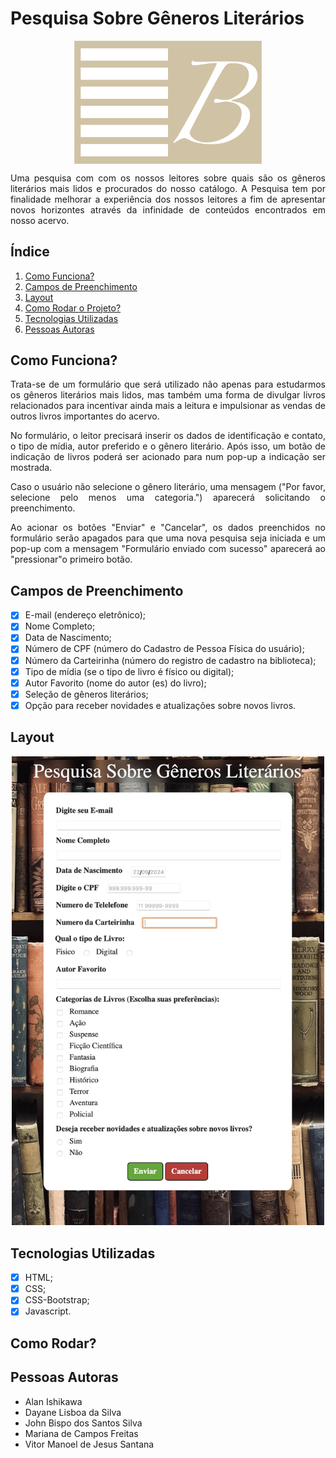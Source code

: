 # Pesquisa Sobre Gêneros Literários
<p align="center"><img src="/assets/images/bibliotecaLogo.png" alt="Logo da Biblioteca" width="300px" align="center"></p>

<p align="justify">Uma pesquisa com com os nossos leitores sobre quais são os gêneros literários mais lidos e procurados do nosso catálogo.
A Pesquisa tem por finalidade melhorar a experiência dos nossos leitores a fim de apresentar novos horizontes através da infinidade de conteúdos encontrados em nosso acervo.</p>

## Índice
1. <a href="#como-funciona?">Como Funciona?</a>
2. <a href="#campos-de-preenchimento">Campos de Preenchimento</a>
3. <a href="#layout">Layout</a>
4. <a href="#como-rodar">Como Rodar o Projeto?</a>
5. <a href="#tecnologias-utilizadas">Tecnologias Utilizadas</a>
6. <a href="#pessoas-autoras">Pessoas Autoras</a>

## Como Funciona?
<p align="justify">Trata-se de um formulário que será utilizado não apenas para estudarmos os gêneros literários mais lidos, mas também uma forma de divulgar livros relacionados para incentivar ainda mais a leitura e impulsionar as vendas de outros livros importantes do acervo.<p>
<p align="justify">No formulário, o leitor precisará inserir os dados de identificação e contato, o tipo de mídia, autor preferido e o gênero literário. Após isso, um botão de indicação de livros poderá ser acionado para num pop-up a indicação ser mostrada.</p>
<p align="justify">Caso o usuário não selecione o gênero literário, uma mensagem ("Por favor, selecione pelo menos uma categoria.") aparecerá solicitando o preenchimento.</p>
<p align="justify">Ao acionar os botões "Enviar" e "Cancelar", os dados preenchidos no formulário serão apagados para que uma nova pesquisa seja iniciada e um pop-up com a mensagem "Formulário enviado com sucesso" aparecerá ao "pressionar"o primeiro botão.</p>

## Campos de Preenchimento
- [x] E-mail (endereço eletrônico);
- [x] Nome Completo;
- [x] Data de Nascimento;
- [x] Número de CPF (número do Cadastro de Pessoa Física do usuário);
- [x] Número da Carteirinha (número do registro de cadastro na biblioteca);
- [x] Tipo de mídia (se o tipo de livro é físico ou digital);
- [x] Autor Favorito (nome do autor (es) do livro);
- [x] Seleção de gêneros literários;
- [x] Opção para receber novidades e atualizações sobre novos livros.

## Layout
<p align="center"><img src="/assets/images/layout.jpeg" alt="Layout do Formulário" width="500px"></p>

## Tecnologias Utilizadas
- [x] HTML;
- [x] CSS;
- [x] CSS-Bootstrap;
- [x] Javascript.

## Como Rodar?


## Pessoas Autoras
- Alan Ishikawa
- Dayane Lisboa da Silva
- John Bispo dos Santos Silva
- Mariana de Campos Freitas
- Vitor Manoel de Jesus Santana